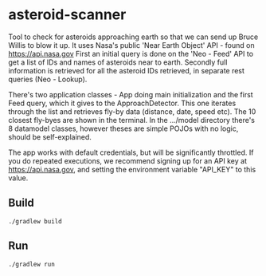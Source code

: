 # asteroid-scanner
Tool to check for asteroids approaching earth so that we can send up Bruce Willis to blow it up.
It uses Nasa's public 'Near Earth Object' API - found on https://api.nasa.gov
First an initial query is done on the 'Neo - Feed' API to get a list of IDs and names of asteroids near to earth. 
Secondly full information is retrieved for all the asteroid IDs retrieved, in separate rest queries (Neo - Lookup).

There's two application classes - App doing main initialization and the first Feed query, which it gives to the ApproachDetector.
This one iterates through the list and retrieves fly-by data (distance, date, speed etc). 
The 10 closest fly-byes are shown in the terminal.
In the .../model directory there's 8 datamodel classes, however theses are simple POJOs with no logic, should be self-explained.

The app works with default credentials, but will be significantly throttled. If you do repeated executions, we recommend signing up for an API key at https://api.nasa.gov, and setting the environment variable "API_KEY" to this value.

## Build
```
./gradlew build
```

## Run
```
./gradlew run
```
